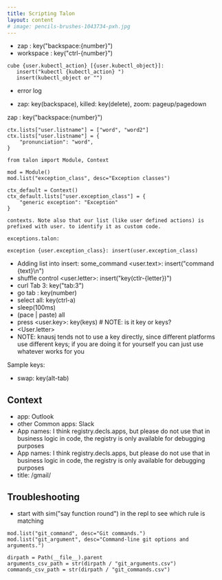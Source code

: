 ```yaml
---
title: Scripting Talon
layout: content
# image: pencils-brushes-1043734-pxh.jpg
---
```




- zap <number>: key("backspace:{number}")
- workspace <number>: key("ctrl-{number}")

```
cube {user.kubectl_action} [{user.kubectl_object}]:
   insert("kubectl {kubectl_action} ")
   insert(kubectl_object or "")
```

- error log

-  zap: key(backspace), killed: key(delete), zoom: pageup/pagedown

zap <number>: key("backspace:{number}")

```
ctx.lists["user.listname"] = ["word", "word2"]
ctx.lists["user.listname"] = {
    "pronunciation": "word",
}
```

```
from talon import Module, Context

mod = Module()
mod.list("exception_class", desc="Exception classes")

ctx_default = Context()
ctx_default.lists["user.exception_class"] = {
    "generic exception": "Exception"
}

contexts. Note also that our list (like user defined actions) is prefixed with user. to identify it as custom code.

exceptions.talon:

exception {user.exception_class}: insert(user.exception_class)

```

- Adding list into insert: some_command <user.text>: insert("command {text}\n")
- shuffle  control <user.letter>:     insert("key(ctlr-{letter})")
- curl Tab 3: key("tab:3")
- go tab <number>: key(number)
- select all: key(ctrl-a)
-  sleep(100ms)
- (pace |  paste) all
-  press <user.key>:  key(keys)  # NOTE: is it key or keys?
- <User.letter>
- NOTE: knausj tends not to use a key directly, since different platforms use different keys; if you are doing it for yourself you can just use whatever works for you



Sample keys:
- swap: key(alt-tab)


 ## Context

- app: Outlook
-  other Common apps: Slack
- App names:  I think registry.decls.apps, but please do not use that in business logic in code, the registry is only available for debugging purposes
- App names:  I think registry.decls.apps, but please do not use that in business logic in code, the registry is only available for debugging purposes
- title: /gmail/


## Troubleshooting
- start with sim("say function round") in the repl to see which rule is matching



```
mod.list("git_command", desc="Git commands.")
mod.list("git_argument", desc="Command-line git options and arguments.")

dirpath = Path(__file__).parent
arguments_csv_path = str(dirpath / "git_arguments.csv")
commands_csv_path = str(dirpath / "git_commands.csv")

```